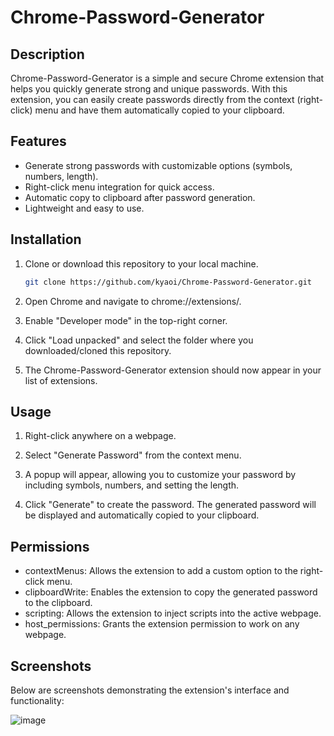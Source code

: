# Chrome-Password-Generator

## Description

Chrome-Password-Generator is a simple and secure Chrome extension that helps you quickly generate strong and unique passwords. With this extension, you can easily create passwords directly from the context (right-click) menu and have them automatically copied to your clipboard.

## Features

- Generate strong passwords with customizable options (symbols, numbers, length).
- Right-click menu integration for quick access.
- Automatic copy to clipboard after password generation.
- Lightweight and easy to use.

## Installation

1. Clone or download this repository to your local machine.

   ```bash
   git clone https://github.com/kyaoi/Chrome-Password-Generator.git
   ```

2. Open Chrome and navigate to chrome://extensions/.

3. Enable "Developer mode" in the top-right corner.

4. Click "Load unpacked" and select the folder where you downloaded/cloned this repository.

5. The Chrome-Password-Generator extension should now appear in your list of extensions.

## Usage

1. Right-click anywhere on a webpage.

2. Select "Generate Password" from the context menu.

3. A popup will appear, allowing you to customize your password by including symbols, numbers, and setting the length.

4. Click "Generate" to create the password. The generated password will be displayed and automatically copied to your clipboard.

## Permissions

- contextMenus: Allows the extension to add a custom option to the right-click menu.
- clipboardWrite: Enables the extension to copy the generated password to the clipboard.
- scripting: Allows the extension to inject scripts into the active webpage.
- host_permissions: Grants the extension permission to work on any webpage.

## Screenshots
Below are screenshots demonstrating the extension's interface and functionality:

![image](https://github.com/user-attachments/assets/bd334265-6d9c-4f6f-8230-fc6962b7bed2)
